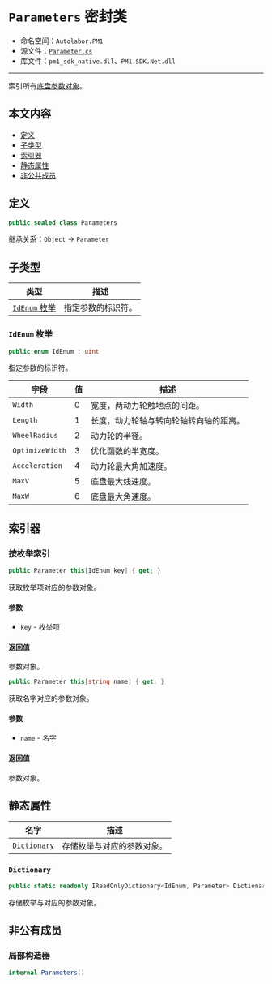 # `Parameters` 密封类

* 命名空间：`Autolabor.PM1`
* 源文件：[`Parameter.cs`](https://github.com/autolaborcenter/Autolabor.PM1.SDK.Net/blob/master/PM1.SDK.Net/PM1.SDK.Net/Parameter.cs)
* 库文件：`pm1_sdk_native.dll`、`PM1.SDK.Net.dll`

---

索引所有[底盘参数对象](Parameter)。

## 本文内容

* [定义](#定义)
* [子类型](#子类型)
* [索引器](#索引器)
* [静态属性](#静态属性)
* [非公共成员](#非公共成员)

## 定义

```c#
public sealed class Parameters
```

继承关系：`Object` → `Parameter`

## 子类型

| 类型                            | 描述               |
| ------------------------------- | ------------------ |
| [`IdEnum` 枚举](#`IdEnum`-枚举) | 指定参数的标识符。 |

### `IdEnum` 枚举

```c#
public enum IdEnum : uint
```

指定参数的标识符。

| 字段             | 值   | 描述                           |
| --------------- | ---- | ----------------------------- |
| `Width`         | 0    | 宽度，两动力轮触地点的间距。       |
| `Length`        | 1    | 长度，动力轮轴与转向轮轴转向轴的距离。 |
| `WheelRadius`   | 2    | 动力轮的半径。                    |
| `OptimizeWidth` | 3    | 优化函数的半宽度。                |
| `Acceleration`  | 4    | 动力轮最大角加速度。               |
| `MaxV`          | 5    | 底盘最大线速度。                  |
| `MaxW`          | 6    | 底盘最大角速度。                  |

## 索引器

### 按枚举索引

```c#
public Parameter this[IdEnum key] { get; }
```

获取枚举项对应的参数对象。

#### 参数

* `key` - 枚举项

#### 返回值

参数对象。

```c#
public Parameter this[string name] { get; }
```

获取名字对应的参数对象。

#### 参数

- `name` - 名字

#### 返回值

参数对象。

## 静态属性

| 名字                          | 描述                       |
| ----------------------------- | -------------------------- |
| [`Dictionary`](#`Dictionary`) | 存储枚举与对应的参数对象。 |

### `Dictionary`

```c#
public static readonly IReadOnlyDictionary<IdEnum, Parameter> Dictionary
```

存储枚举与对应的参数对象。

## 非公有成员

### 局部构造器

```c#
internal Parameters()
```
